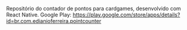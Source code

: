 Repositório do contador de pontos para cardgames, desenvolvido com React Native.
Google Play: https://play.google.com/store/apps/details?id=br.com.edianioferreira.pointcounter